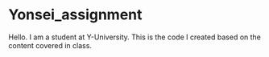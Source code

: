 # Yonsei_assignment
Hello. I am a student at Y-University. This is the code I created based on the content covered in class.
